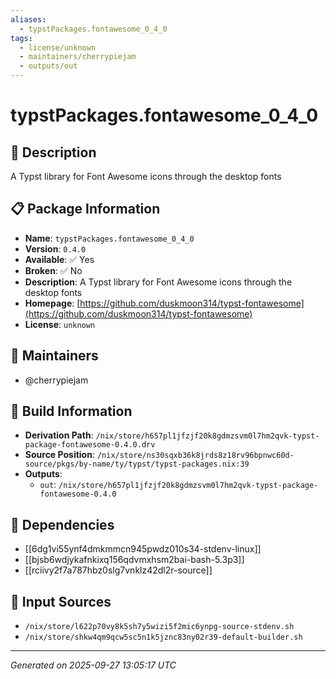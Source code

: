 ```yaml
---
aliases:
  - typstPackages.fontawesome_0_4_0
tags:
  - license/unknown
  - maintainers/cherrypiejam
  - outputs/out
---
```


# typstPackages.fontawesome_0_4_0

## 📝 Description

A Typst library for Font Awesome icons through the desktop fonts

## 📋 Package Information

- **Name**: `typstPackages.fontawesome_0_4_0`
- **Version**: `0.4.0`
- **Available**: ✅ Yes
- **Broken**: ✅ No
- **Description**: A Typst library for Font Awesome icons through the desktop fonts
- **Homepage**: [https://github.com/duskmoon314/typst-fontawesome](https://github.com/duskmoon314/typst-fontawesome)
- **License**: `unknown`
## 👥 Maintainers

- @cherrypiejam


## 🔧 Build Information

- **Derivation Path**: `/nix/store/h657pl1jfzjf20k8gdmzsvm0l7hm2qvk-typst-package-fontawesome-0.4.0.drv`
- **Source Position**: `/nix/store/ns30sqxb36k8jrds8z18rv96bpnwc60d-source/pkgs/by-name/ty/typst/typst-packages.nix:39`
- **Outputs**:
  - `out`:  `/nix/store/h657pl1jfzjf20k8gdmzsvm0l7hm2qvk-typst-package-fontawesome-0.4.0`

## 🔗 Dependencies

- [[6dg1vi55ynf4dmkmmcn945pwdz010s34-stdenv-linux]]
- [[bjsb6wdjykafnkixq156qdvmxhsm2bai-bash-5.3p3]]
- [[rciivy2f7a787hbz0slg7vnklz42dl2r-source]]

## 📁 Input Sources

- `/nix/store/l622p70vy8k5sh7y5wizi5f2mic6ynpg-source-stdenv.sh`
- `/nix/store/shkw4qm9qcw5sc5n1k5jznc83ny02r39-default-builder.sh`

---
*Generated on 2025-09-27 13:05:17 UTC*
